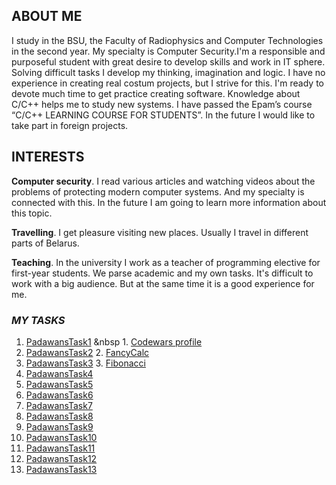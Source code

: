 
## ABOUT ME

  I study in the BSU, the Faculty of Radiophysics and Computer Technologies in the second year. My specialty is Computer Security.I'm a responsible and purposeful student with great desire to develop skills and work in IT sphere. Solving difficult tasks I develop my thinking, imagination and logic. I have no experience in creating real costum projects, but I strive for this. I'm ready to devote much time to get practice creating software. Knowledge about C/C++ helps me to study new systems. I have passed the Epam’s course “C/C++ LEARNING COURSE FOR STUDENTS”. In the future I would like to take part in foreign projects.

## INTERESTS

**Computer security**. I read various articles and watching videos about the problems of protecting modern computer systems. And my specialty is connected with this. In the future I am going to learn more information about this topic. 

**Travelling**. I get pleasure visiting new places. Usually I travel in different parts of Belarus. 

**Teaching**. In the university I work as a teacher of programming elective for first-year students. We parse academic and my own tasks. It's difficult to work with a big audience. But at the same time it is a good experience for me. 

### *MY TASKS*


1. [PadawansTask1](https://github.com/AliaksandrKratovich/PadawansTask1)    &nbsp  1. [Codewars profile](https://www.codewars.com/users/AliaksandrKratovich)
2. [PadawansTask2](https://github.com/AliaksandrKratovich/PadawansTask2)      2. [FancyCalc](https://github.com/AliaksandrKratovich/FancyCalc)
3. [PadawansTask3](https://github.com/AliaksandrKratovich/PadawansTask3)      3. [Fibonacci](https://github.com/AliaksandrKratovich/Fibonacci)
4. [PadawansTask4](https://github.com/AliaksandrKratovich/PadawansTask4)
5. [PadawansTask5](https://github.com/AliaksandrKratovich/PadawansTask5)
6. [PadawansTask6](https://github.com/AliaksandrKratovich/PadawansTask6)
7. [PadawansTask7](https://github.com/AliaksandrKratovich/PadawansTask7)
8. [PadawansTask8](https://github.com/AliaksandrKratovich/PadawansTask8)
9. [PadawansTask9](https://github.com/AliaksandrKratovich/PadawansTask9)
10. [PadawansTask10](https://github.com/AliaksandrKratovich/PadawansTask10)
11. [PadawansTask11](https://github.com/AliaksandrKratovich/PadawansTask11)
12. [PadawansTask12](https://github.com/AliaksandrKratovich/PadawansTask12)
13. [PadawansTask13](https://github.com/AliaksandrKratovich/PadawansTask13)
